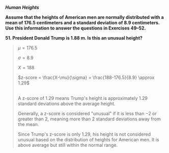 ***Human Heights***

**Assume that the heights of American men are normally distributed with a mean of 176.5 centimeters and a standard deviation of 8.9 centimeters. Use this information to answer the questions in Exercises 49–52.**

**51. President Donald Trump is 1.88 m. Is this an unusual height?**

>$\mu = 176.5$
>
>$\sigma = 8.9$
>
>$X = 188$
>
>$z-score = \frac{X-\mu}{\sigma} = \frac{188-176.5}{8.9} \approx 1.29$
>
><br/>
>A z-score of 1.29 means Trump's height is approximately 1.29 standard deviations above the average height.
>
>Generally, a z-score is considered "unusual" if it is less than −2 or greater than 2, meaning more than 2 standard deviations away from the mean.
>
>Since Trump's z-score is only 1.29, his height is not considered unusual based on the distribution of heights for American men. It is above average but still within the normal range.
